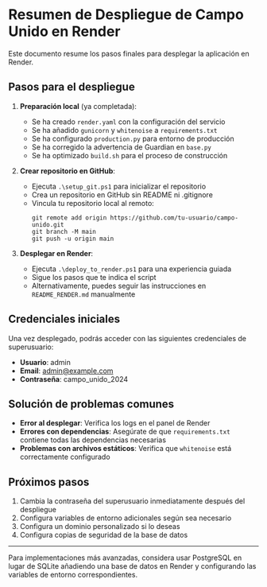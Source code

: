 # Resumen de Despliegue de Campo Unido en Render

Este documento resume los pasos finales para desplegar la aplicación en Render.

## Pasos para el despliegue

1. **Preparación local** (ya completada):
   - Se ha creado `render.yaml` con la configuración del servicio
   - Se ha añadido `gunicorn` y `whitenoise` a `requirements.txt`
   - Se ha configurado `production.py` para entorno de producción
   - Se ha corregido la advertencia de Guardian en `base.py`
   - Se ha optimizado `build.sh` para el proceso de construcción

2. **Crear repositorio en GitHub**:
   - Ejecuta `.\setup_git.ps1` para inicializar el repositorio
   - Crea un repositorio en GitHub sin README ni .gitignore
   - Vincula tu repositorio local al remoto:
     ```
     git remote add origin https://github.com/tu-usuario/campo-unido.git
     git branch -M main
     git push -u origin main
     ```

3. **Desplegar en Render**:
   - Ejecuta `.\deploy_to_render.ps1` para una experiencia guiada
   - Sigue los pasos que te indica el script
   - Alternativamente, puedes seguir las instrucciones en `README_RENDER.md` manualmente

## Credenciales iniciales

Una vez desplegado, podrás acceder con las siguientes credenciales de superusuario:
- **Usuario**: admin
- **Email**: admin@example.com
- **Contraseña**: campo_unido_2024

## Solución de problemas comunes

- **Error al desplegar**: Verifica los logs en el panel de Render
- **Errores con dependencias**: Asegúrate de que `requirements.txt` contiene todas las dependencias necesarias
- **Problemas con archivos estáticos**: Verifica que `whitenoise` está correctamente configurado

## Próximos pasos

1. Cambia la contraseña del superusuario inmediatamente después del despliegue
2. Configura variables de entorno adicionales según sea necesario
3. Configura un dominio personalizado si lo deseas
4. Configura copias de seguridad de la base de datos

---

Para implementaciones más avanzadas, considera usar PostgreSQL en lugar de SQLite añadiendo una base de datos en Render y configurando las variables de entorno correspondientes. 